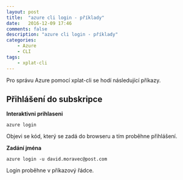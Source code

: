 ```yaml
---
layout: post
title:  "azure cli login - příklady"
date:   2016-12-09 17:46
comments: false
description: "azure cli login - příklady"
categories: 
    - Azure
    - CLI
tags: 
    - xplat-cli
---
```


Pro správu Azure pomocí xplat-cli se hodí následující příkazy.

## Přihlášení do subskripce

**Interaktivni prihlaseni**

```
azure login
```

Objevi se kód, který se zadá do browseru a tím proběhne přihlášení.

**Zadání jména**

```
azure login -u david.moravec@post.com
```

Login proběhne v příkazový řádce.


